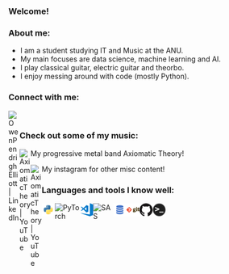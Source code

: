### Welcome!

### About me:
+ I am a student studying IT and Music at the ANU.
+ My main focuses are data science, machine learning and AI.
+ I play classical guitar, electric guitar and theorbo.
+ I enjoy messing around with code (mostly Python).


### Connect with me:
[<img align="left" alt="OwenPendrighElliott | LinkedIn" width="22px" src="https://cdn.jsdelivr.net/npm/simple-icons@v3/icons/linkedin.svg" />][linkedin]

<br />

### Check out some of my music:
[<img align="left" alt="AxiomaticTheory | YouTube" width="22px" src="https://cdn.jsdelivr.net/npm/simple-icons@v3/icons/youtube.svg" />][band_yt]
My progressive metal band Axiomatic Theory!

[<img align="left" alt="AxiomaticTheory | YouTube" width="22px" src="https://cdn.jsdelivr.net/npm/simple-icons@v3/icons/instagram.svg" />][insta]
My instagram for other misc content!
<br />

### Languages and tools I know well:

[<img align="left" alt="Python" width="26px" src="https://raw.githubusercontent.com/github/explore/80688e429a7d4ef2fca1e82350fe8e3517d3494d/topics/python/python.png" />][github]
[<img align="left" alt="PyTorch" width="50px" src="https://raw.githubusercontent.com/valohai/ml-logos/master/pytorch.svg" />][github]
[<img align="left" alt="Visual Studio Code" width="26px" src="https://raw.githubusercontent.com/github/explore/80688e429a7d4ef2fca1e82350fe8e3517d3494d/topics/visual-studio-code/visual-studio-code.png" />][github]
[<img align="left" alt="SAS" width="40px" src="https://brand.sas.com/content/sasbrand/en/home/brand-assets/design-elements/logos/_jcr_content/par/styledcontainer/par/tabwrapper/tabwrapperpar/tab_1697604638/tabpar/image_1817125908.img.png/1500589125470.png" />][github]

[<img align="left" alt="SQL" width="26px" src="https://raw.githubusercontent.com/github/explore/80688e429a7d4ef2fca1e82350fe8e3517d3494d/topics/sql/sql.png" />][github]
[<img align="left" alt="Git" width="26px" src="https://raw.githubusercontent.com/github/explore/80688e429a7d4ef2fca1e82350fe8e3517d3494d/topics/git/git.png" />][github]
[<img align="left" alt="GitHub" width="26px" src="https://raw.githubusercontent.com/github/explore/78df643247d429f6cc873026c0622819ad797942/topics/github/github.png" />][github]
[<img align="left" alt="Terminal" width="26px" src="https://raw.githubusercontent.com/github/explore/80688e429a7d4ef2fca1e82350fe8e3517d3494d/topics/terminal/terminal.png" />][github]

<br />
<br />

[linkedin]: https://www.linkedin.com/in/owen-elliott-345254166/
[band_yt]: https://www.youtube.com/channel/UCMUUIxKFO4ueTK1BFe51UiQ
[github]: https://github.com/OwenPendrighElliott
[insta]: https://www.instagram.com/owenpendrighelliott/

